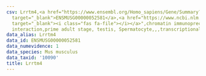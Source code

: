 ```yaml
---
csv: Lrrtm4,<a href="https://www.ensembl.org/Homo_sapiens/Gene/Summary?db=core;g=ENSMUSG00000052581"
  target="_blank">ENSMUSG00000052581</a>,<a href="https://www.ncbi.nlm.nih.gov/pubmed/25450459"
  target="_blank"><i class="fas fa-file"></i></a>",chromatin immunoprecipitation assay,direct
  interaction,prime adult stage, testis, Spermatocyte,,,transcriptional regulation,
data_alias: Lrrtm4
data_id: ENSMUSG00000052581
data_numevidence: 1
data_species: Mus musculus
data_taxid: '10090'
title: Lrrtm4
---
```

